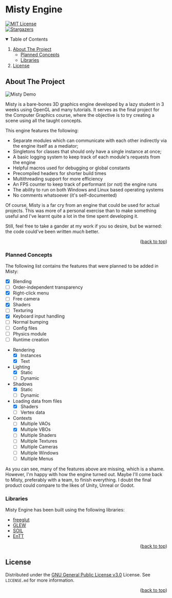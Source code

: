 <!--suppress HtmlDeprecatedAttribute -->
<div id="top"></div>

# Misty Engine

[![MIT License][license-shield]][license-url] <br/>
[![Stargazers][stars-shield]][stars-url] <br/>

<details open>
    <summary>Table of Contents</summary>
    <ol>
        <li>
            <a href="#about">About The Project</a>
            <ul>
                <li><a href="#concepts">Planned Concepts</a></li>
                <li><a href="#libraries">Libraries</a></li>
            </ul>
        </li>
        <li><a href="#license">License</a></li>
    </ol>
</details>


<div id="about"></div>

## About The Project

![Misty Demo](demo/Misty-Demo.gif)

Misty is a bare-bones 3D graphics engine developed by a lazy student in 3 weeks using OpenGL and many tutorials.
It serves as the final project for the Computer Graphics course, where the objective is to try creating a scene using all the taught concepts.

This engine features the following:
* Separate modules which can communicate with each other indirectly via the engine itself as a mediator;
* Singletons for classes that should only have a single instance at once;
* A basic logging system to keep track of each module's requests from the engine
* Helpful macros used for debugging or global constants
* Precompiled headers for shorter build times
* Multithreading support for more efficiency
* An FPS counter to keep track of performant (or not) the engine runs
* The ability to run on both Windows and Linux based operating systems
* No comments whatsoever (it's self-documented)

Of course, Misty is a far cry from an engine that could be used for actual projects.
This was more of a personal exercise than to make something useful and I've learnt quite a lot in the time spent developing it.

Still, feel free to take a gander at my work if you so desire, but be warned: the code could've been written _much_ better.

<p align="right">(<a href="#top">back to top</a>)</p>


<div id="concepts"></div>

### Planned Concepts

The following list contains the features that were planned to be added in Misty:
- [x] Blending
- [ ] Order-independent transparency
- [x] Right-click menu
- [ ] Free camera
- [x] Shaders
- [ ] Texturing
- [x] Keyboard input handling
- [ ] Normal bumping
- [ ] Config files
- [ ] Physics module
- [ ] Runtime creation
* Rendering
  - [x] Instances
  - [x] Text
* Lighting
  - [x] Static
  - [ ] Dynamic
* Shadows
  - [x] Static
  - [ ] Dynamic
* Loading data from files
  - [x] Shaders
  - [ ] Vertex data
* Contexts
  - [ ] Multiple VAOs
  - [x] Multiple VBOs
  - [ ] Multiple Shaders
  - [ ] Multiple Textures
  - [ ] Multiple Cameras
  - [ ] Multiple Windows
  - [ ] Multiple Menus

As you can see, many of the features above are missing, which is a shame.
However, I'm happy with how the engine turned out.
Maybe I'll come back to Misty, preferably with a team, to finish everything.
I doubt the final product could compare to the likes of Unity, Unreal or Godot.


<div id="libraries"></div>

### Libraries

Misty Engine has been built using the following libraries:

* [freeglut](https://www.transmissionzero.co.uk/software/freeglut-devel/)
* [GLEW](http://glew.sourceforge.net/)
* [SOIL](https://github.com/littlstar/soil)
* [EnTT](https://github.com/skypjack/entt)

<p align="right">(<a href="#top">back to top</a>)</p>


<div id="license"></div>

## License

Distributed under the [GNU General Public License v3.0](https://choosealicense.com/licenses/gpl-3.0/) License.
See `LICENSE.md` for more information.

<p align="right">(<a href="#top">back to top</a>)</p>


[license-shield]: https://img.shields.io/github/license/bUsernameIsUnavailable/Misty-Engine?style=for-the-badge
[license-url]: https://github.com/bUsernameIsUnavailable/Misty-Engine/blob/master/LICENSE.md
[stars-shield]: https://img.shields.io/github/stars/bUsernameIsUnavailable/Misty-Engine?style=for-the-badge
[stars-url]: https://github.com/bUsernameIsUnavailable/Misty-Engine/stargazers
